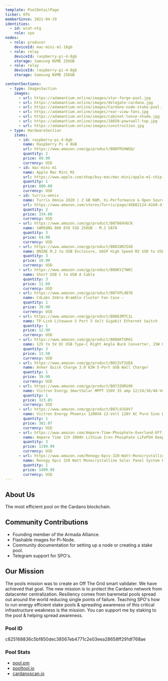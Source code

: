 ```yaml
---
template: PoolDetailPage
ticker: OTG
memberSince: 2021-04-19
identities:
  - id: wcat-otg
    role: spo
nodes:
  - role: producer
    deviceId: mac-mini-m1-16gb
  - role: relay
    deviceId: raspberry-pi-4-8gb
    storage: Samsung NVME 256GB
  - role: relay
    deviceId: raspberry-pi-4-8gb
    storage: Samsung NVME 256GB

contentSections:
  - type: ImagesSection
    images:
      - url: https://adamantium.online/images/star-forge-pool.jpg
      - url: https://adamantium.online/images/delegate-cardano.jpg
      - url: https://adamantium.online/images/Cardano-node-stake-pool.jpg
      - url: https://adamantium.online/images/rear-view-fans.jpg
      - url: https://adamantium.online/images/cabinet-lense-shade.jpg
      - url: https://adamantium.online/images/18650-powrwall-top.jpg
      - url: https://adamantium.online/images/construction.jpg
  - type: HardwareSection
    items:
      - id: raspberry-pi-4-8gb
        name: Raspberry Pi 4 8GB
        url: https://www.amazon.com/gp/product/B08FRSHWGQ/
        quantity: 2
        price: 89.99
        currency: USD
      - id: mac-mini-m1
        name: Apple Mac Mini M1
        url: https://www.apple.com/shop/buy-mac/mac-mini/apple-m1-chip-with-8-core-cpu-and-8-core-gpu-256gb
        quantity: 1
        price: 800.00
        currency: USD
      - id: turris-omnis
        name: Turris Omnia 2020 | 2 GB RAM, hi-Performance & Open Source Router
        url: https://www.amazon.com/stores/Turris/page/4EB82124-A160-4117-9404-00DA2DF8FE26
        quantity: 2
        price: 334.00
        currency: USD
      - url: https://www.amazon.com/gp/product/B07864V6CK
        name: SAMSUNG 860 EVO SSD 250GB - M.2 SATA
        quantity: 3
        price: 64.99
        currency: USD
      - url: https://www.amazon.com/gp/product/B0828R25XD
        name: QNINE M.2 to USB Enclosure, UASP High Speed M2 SSD to USB C Adapter
        quantity: 3
        price: 19.99
        currency: USD
      - url: https://www.amazon.com/gp/product/B08KY27W6C
        name: Short USB C to USB A Cable
        quantity: 3
        price: 11.69
        currency: USD
      - url: https://www.amazon.com/gp/product/B07VPL4B7K
        name: C4Labs Zebra Bramble Cluster Fan Case –
        quantity: 1
        price: 39.99
        currency: USD
      - url: https://www.amazon.com/gp/product/B0863M7C1L
        name: TP-Link Litewave 5 Port 5 Volt Gigabit Ethernet Switch
        quantity: 1
        price: 12.99
        currency: USD
      - url: https://www.amazon.com/gp/product/B086KTGRH1
        name: 12V to 5V DC USB Type-C Right Angle Buck Converter, 15W Output, 3A
        quantity: 3
        price: 13.50
        currency: USD
      - url: https://www.amazon.com/gp/product/B01IUTIUEA
        name: Anker Quick Charge 3.0 63W 5-Port USB Wall Charger
        quantity: 1
        price: 39.99
        currency: USD
      - url: https://www.amazon.com/gp/product/B073ZHRG9K
        name: Victron Energy SmartSolar MPPT 150V 35 amp 12/24/36/48-Volt Solar Charge Controller (Bluetooth)
        quantity: 1
        price: 323.85
        currency: USD
      - url: https://www.amazon.com/gp/product/B07L9JG9V7
        name: Victron Energy Phoenix 1200VA 12-Volt 120V AC Pure Sine Wave Inverter
        quantity: 1
        price: 362.07
        currency: USD
      - url: https://www.amazon.com/Ampere-Time-Phosphate-Overland-Off-Grid/dp/B08K7HZ6KZ/
        name: Ampere Time 12V 300Ah Lithium Iron Phosphate LiFePO4 Deep Cycle Battery
        quantity: 3
        price: 1199.99
        currency: USD
      - url: https://www.amazon.com/Renogy-6pcs-320-Watt-Monocrystalline/dp/B08D6G6996
        name: Renogy 6pcs 320 Watt Monocrystalline Solar Panel System Kit
        quantity: 1
        price: 1499.99
        currency: USD
---
```


## About Us

The most efficient pool on the Cardano blockchain.


## Community Contributions

- Founding member of the Armada Alliance.
- Flashable images for Pi-Node.
- Community documentation for setting up a node or creating a stake pool.
- Telegram support for SPO's.

## Our Mission

The pools mission was to create an Off The Grid smart validater. We have achieved that goal. The new mission is to protect the Cardano network from datacenter centralization. Resiliency comes from baremetal pools spread out around the world reducing single points of failure. Teaching SPO's how to run energy efficient stake pools & spreading awareness of this critical infrastructure weakness is the mission. You can support me by staking to the pool & helping spread awareness.

### Pool ID

c825168836c5bf850dec38567eb4771c2e03eea28658ff291df768ae

### Pool Stats

- [pool.pm](https://pool.pm/c825168836c5bf850dec38567eb4771c2e03eea28658ff291df768ae)
- [pooltool.io](https://pooltool.io/pool/c825168836c5bf850dec38567eb4771c2e03eea28658ff291df768ae)
- [cardanoscan.io](https://cardanoscan.io/pool/c825168836c5bf850dec38567eb4771c2e03eea28658ff291df768ae)